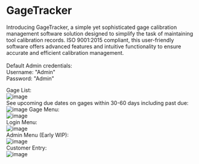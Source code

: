 # GageTracker
Introducing GageTracker, a simple yet sophisticated gage calibration management software solution designed to simplify the task of maintaining tool calibration records. ISO 9001:2015 compliant, this user-friendly software offers advanced features and intuitive functionality to ensure accurate and efficient calibration management. <br>
<br>
Default Admin credentials:<br>
Username: "Admin"<br>
Password: "Admin"<br>

Gage List:<br>
![image](https://github.com/user-attachments/assets/1592534f-4b03-425f-9a36-dae43e1530d5)
<br>
See upcoming due dates on gages within 30-60 days including past due:<br>
![image](https://github.com/alexfare/GageTracker/assets/40654995/1a3e669e-0059-4cda-b593-769fa2ca2b22)
Gage Menu:<br>
![image](https://github.com/alexfare/GageTracker/assets/40654995/338c9a59-aaac-4704-9a69-87de86947607)
<br>
Login Menu:<br>
![image](https://github.com/alexfare/GageTracker/assets/40654995/17aeb870-e7b0-4b48-9363-01fa87fb9dd8)
<br>
Admin Menu (Early WIP):<br>
![image](https://github.com/alexfare/GageTracker/assets/40654995/4a44256b-7697-49f5-b7f0-196cb78ffb57)
<br>
Customer Entry:<br>
![image](https://github.com/alexfare/GageTracker/assets/40654995/901dc06f-c349-4789-9893-609d27356fed)
